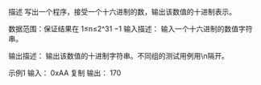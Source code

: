 描述
写出一个程序，接受一个十六进制的数，输出该数值的十进制表示。

数据范围：保证结果在 1≤n≤2^31 −1 
输入描述：
输入一个十六进制的数值字符串。

输出描述：
输出该数值的十进制字符串。不同组的测试用例用\n隔开。

示例1
输入：
0xAA
复制
输出：
170